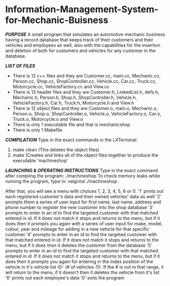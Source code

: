 # Information-Management-System-for-Mechanic-Buisness

*****PURPOSE*****
A small program that simulates an automotive mechanic business having a record
database that keeps track of their customers and their vehicles and employees as well, also with the capabilities
for the insertion and deletion of both for customers and vehicles for any customer in the database. 

*****LIST OF FILES*****
- There is 12 c++ files and they are Customer.cc, main.cc, Mechanic.cc,
Person.cc, Shop.cc, ShopController.cc, Vehicle.cc, Car.cc, Truck.cc, Motorcycle.cc, VehicleFactory.cc and View.cc
- There is 13 header files and they are Customer.h, LinkedList.h, defs.h, 
Mechanic.h, Person.h, Shop.h, ShopController.h, Vehicle.h, VehicleFactory.h, Car.h, Truck.h, Motorcycle.h and View.h
- There is 12 object files and they are Customer.o, main.o, 
Mechanic.o, Person.o, Shop.o, ShopController.o, Vehicle.o, VehicleFactory.o, Car.o, Truck.o, Motorcycle.o and View.o
- There is only 1 executable file and that is mechanicshop
- There is only 1 Makefile

*****COMPILATION*****
 Type in the exact commands in the LXTerminal:
1.  make clean (This deletes the object files)
2. make (Creates and links all of the object files together to produce the executable 'machineshop'

*****LAUNCHING & OPERATING INSTRUCTIONS*****
Type in the exact command after compiing the program: ./machineshop
To check memory leaks while running the program, type in: valgrind ./machineshop

After that, you will see a menu with choices 1, 2, 3, 4,  5, 6 or 0.
'1' prints out each registered customer's data and their owned vehicles' data as well
'2' prompts them a series of user input for first name, last name, address and phone number 
to register the new customer into the shop database
'3' prompts to enter in an id to find the targeted customer with that matched entered in id. If
it does not match it stops and returns to the menu, but if it does then it prompts you again
with a series of user input for make, model, colour, year and mileage for adding in a new vehicle for
that specific customer
'4' prompts to enter in an id to find the targeted customer with that matched entered in id. If
it does not match it stops and returns to the menu, but if it does then it deletes the customer
from the database
'5' prompts to enter in an id to find the targeted customer with that matched entered in id. If
it does not match it stops and returns to the menu, but if it does then it prompts you again for 
entering in the index position of the vehicle in it's vehicle list (0- (# of vehicles-1)). If the # is not
in that range, it will return to the menu, if it doesn't then it deletes the vehicle from it's list
'6' prints out each employee's data 
'0' exits the program

